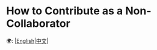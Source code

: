 # How to Contribute as a Non-Collaborator
🌍: |[English](./How_to_Contribute_as_a_Non-Collaborator.md)|[中文](./How_to_Contribute_as_a_Non-Collaborator_zh.md)|